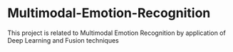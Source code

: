 # Multimodal-Emotion-Recognition
This project is related to Multimodal Emotion Recognition by application of Deep Learning and Fusion techniques
